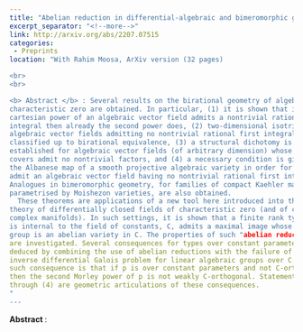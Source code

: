 ```yaml
---
title: "Abelian reduction in differential-algebraic and bimeromorphic geometry"
excerpt_separator: "<!--more-->"
link: http://arxiv.org/abs/2207.07515
categories:
 - Preprints
location: "With Rahim Moosa, ArXiv version (32 pages)

<br>
<br>

<b> Abstract </b> : Several results on the birational geometry of algebraic vector fields in
characteristic zero are obtained. In particular, (1) it is shown that if some
cartesian power of an algebraic vector field admits a nontrivial rational first
integral then already the second power does, (2) two-dimensional isotrivial
algebraic vector fields admitting no nontrivial rational first integrals are
classified up to birational equivalence, (3) a structural dichotomy is
established for algebraic vector fields (of arbitrary dimension) whose finite
covers admit no nontrivial factors, and (4) a necessary condition is given on
the Albanese map of a smooth projective algebraic variety in order for it to
admit an algebraic vector field having no nontrivial rational first integrals.
Analogues in bimeromorphic geometry, for families of compact Kaehler manifolds
parametrised by Moishezon varieties, are also obtained.
  These theorems are applications of a new tool here introduced into the model
theory of differentially closed fields of characteristic zero (and of compact
complex manifolds). In such settings, it is shown that a finite rank type that
is internal to the field of constants, C, admits a maximal image whose binding
group is an abelian variety in C. The properties of such "abelian reductions"
are investigated. Several consequences for types over constant parameters are
deduced by combining the use of abelian reductions with the failure of the
inverse differential Galois problem for linear algebraic groups over C. One
such consequence is that if p is over constant parameters and not C-orthogonal
then the second Morley power of p is not weakly C-orthogonal. Statements (1)
through (4) are geometric articulations of these consequences.
"
---
```


<b> Abstract </b> :   
